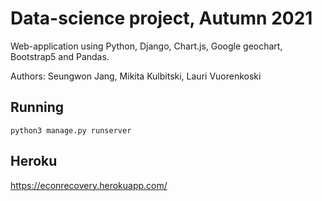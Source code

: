 # Data-science project, Autumn 2021

Web-application using Python, Django, Chart.js, Google geochart, Bootstrap5 and Pandas.

Authors: Seungwon Jang, Mikita Kulbitski, Lauri Vuorenkoski

## Running
```
python3 manage.py runserver
```

## Heroku

https://econrecovery.herokuapp.com/
